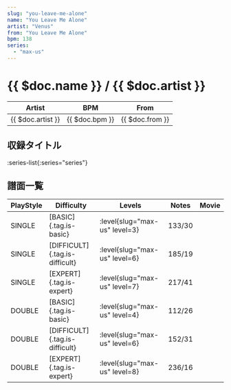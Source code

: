 ```yaml
---
slug: "you-leave-me-alone"
name: "You Leave Me Alone"
artist: "Venus"
from: "You Leave Me Alone"
bpm: 138
series:
  - "max-us"
---
```


# {{ $doc.name }} / {{ $doc.artist }}

|Artist|BPM|From|
|------|---|----|
|{{ $doc.artist }}|{{ $doc.bpm }}|{{ $doc.from }}|

## 収録タイトル

:series-list{:series="series"}

## 譜面一覧

|PlayStyle|Difficulty|Levels|Notes|Movie|
|---------|----------|------|-----|-----|
|SINGLE|[BASIC]{.tag.is-basic}|<div class="field is-grouped is-grouped-multiline"> :level{slug="max-us" level=3}</div>|133/30||
|SINGLE|[DIFFICULT]{.tag.is-difficult}|<div class="field is-grouped is-grouped-multiline"> :level{slug="max-us" level=6}</div>|185/19||
|SINGLE|[EXPERT]{.tag.is-expert}|<div class="field is-grouped is-grouped-multiline"> :level{slug="max-us" level=7}</div>|217/41||
|DOUBLE|[BASIC]{.tag.is-basic}|<div class="field is-grouped is-grouped-multiline"> :level{slug="max-us" level=4}</div>|112/26||
|DOUBLE|[DIFFICULT]{.tag.is-difficult}|<div class="field is-grouped is-grouped-multiline"> :level{slug="max-us" level=6}</div>|152/31||
|DOUBLE|[EXPERT]{.tag.is-expert}|<div class="field is-grouped is-grouped-multiline"> :level{slug="max-us" level=8}</div>|236/16||
